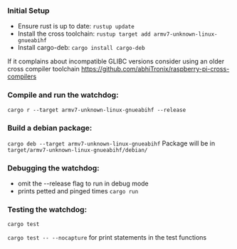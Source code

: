 ### Initial Setup
- Ensure rust is up to date: `rustup update`
- Install the cross toolchain: `rustup target add armv7-unknown-linux-gnueabihf`
- Install cargo-deb: `cargo install cargo-deb`

If it complains about incompatible GLIBC versions consider using an older cross compiler toolchain
https://github.com/abhiTronix/raspberry-pi-cross-compilers

### Compile and run the watchdog:
`cargo r --target armv7-unknown-linux-gnueabihf --release`

### Build a debian package:
`cargo deb --target armv7-unknown-linux-gnueabihf`
Package will be in `target/armv7-unknown-linux-gnueabihf/debian/`

### Debugging the watchdog:
- omit the --release flag to run in debug mode
- prints petted and pinged times
`cargo run`

### Testing the watchdog:
`cargo test`

`cargo test -- --nocapture` for print statements in the test functions
